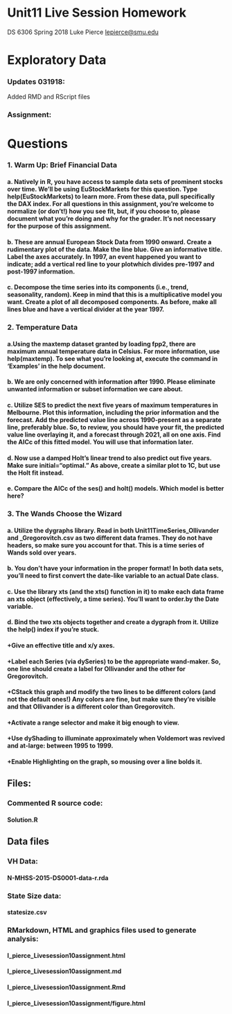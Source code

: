 # Unit11 Live Session Homework
DS 6306
Spring 2018
Luke Pierce
lepierce@smu.edu
# Exploratory Data

### Updates 031918:
Added RMD and RScript files

### Assignment:

# Questions

### 1. Warm Up: Brief Financial Data

#### a. Natively in R, you have access to sample data sets of prominent stocks over time. We’ll be using EuStockMarkets for this question. Type help(EuStockMarkets) to learn more. From these data, pull specifically the DAX index. For all questions in this assignment, you’re welcome to normalize (or don’t!) how you see fit, but, if you choose to, please document what you’re doing and why for the grader. It’s not necessary for the purpose of this assignment.

#### b. These are annual European Stock Data from 1990 onward. Create a rudimentary plot of the data. Make the line blue. Give an informative title. Label the axes accurately. In 1997, an event happened you want to indicate; add a vertical red line to your plotwhich divides pre-1997 and post-1997 information.

#### c. Decompose the time series into its components (i.e., trend, seasonality, random). Keep in mind that this is a multiplicative model you want. Create a plot of all decomposed components. As before, make all lines blue and have a vertical divider at the year 1997.

### 2. Temperature Data

#### a.Using the maxtemp dataset granted by loading fpp2, there are maximum annual temperature data in Celsius. For more information, use help(maxtemp). To see what you’re looking at, execute the command in ‘Examples’ in the help document.

#### b. We are only concerned with information after 1990. Please eliminate unwanted information or subset information we care about.

#### c. Utilize SES to predict the next five years of maximum temperatures in Melbourne. Plot this information, including the prior information and the forecast. Add the predicted value line across 1990-present as a separate line, preferably blue. So, to review, you should have your fit, the predicted value line overlaying it, and a forecast through 2021, all on one axis. Find the AICc of this fitted model. You will use that information later.

#### d. Now use a damped Holt’s linear trend to also predict out five years. Make sure initial=“optimal.” As above, create a similar plot to 1C, but use the Holt fit instead.

#### e. Compare the AICc of the ses() and holt() models. Which model is better here?

### 3. The Wands Choose the Wizard

#### a. Utilize the dygraphs library. Read in both Unit11TimeSeries_Ollivander and _Gregorovitch.csv as two different data frames. They do not have headers, so make sure you account for that. This is a time series of Wands sold over years.

#### b. You don’t have your information in the proper format! In both data sets, you’ll need to first convert the date-like variable to an actual Date class.

#### c. Use the library xts (and the xts() function in it) to make each data frame an xts object (effectively, a time series). You’ll want to order.by the Date variable.

#### d. Bind the two xts objects together and create a dygraph from it. Utilize the help() index if you’re stuck.

#### +Give an effective title and x/y axes.
#### +Label each Series (via dySeries) to be the appropriate wand-maker. So, one line should create a label for Ollivander and the other for Gregorovitch.
#### +CStack this graph and modify the two lines to be different colors (and not the default ones!) Any colors are fine, but make sure they’re visible and that Ollivander is a different color than Gregorovitch.
#### +Activate a range selector and make it big enough to view.
#### +Use dyShading to illuminate approximately when Voldemort was revived and at-large: between 1995 to 1999.
#### +Enable Highlighting on the graph, so mousing over a line bolds it.

## Files:

### Commented R source code: 

#### Solution.R

## Data files

### VH Data: 
#### N-MHSS-2015-DS0001-data-r.rda

### State Size data:
#### statesize.csv

### RMarkdown, HTML and graphics files used to generate analysis:
 
#### l_pierce_Livesession10assignment.html
#### l_pierce_Livesession10assignment.md
#### l_pierce_Livesession10assignment.Rmd
#### l_pierce_Livesession10assignment/figure.html

